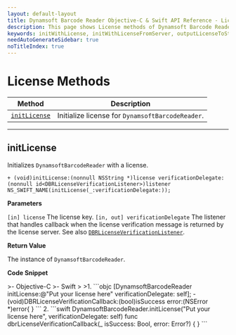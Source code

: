 ```yaml
---
layout: default-layout
title: Dynamsoft Barcode Reader Objective-C & Swift API Reference - License Methods
description: This page shows License methods of Dynamsoft Barcode Reader for iOS SDK.
keywords: initWithLicense, initWithLicenseFromServer, outputLicenseToString, license methods, api reference, objective-c, oc, swift
needAutoGenerateSidebar: true
noTitleIndex: true
---
```


# License Methods

  | Method               | Description |
  |----------------------|-------------|
  | [`initLicense`](#initlicense) | Initialize license for `DynamsoftBarcodeReader`. |
  
  ---

## initLicense

Initializes `DynamsoftBarcodeReader` with a license.

```objc
+ (void)initLicense:(nonnull NSString *)license verificationDelegate:(nonnull id<DBRLicenseVerificationListener>)listener 
NS_SWIFT_NAME(initLicense(_:verificationDelegate:));
```

**Parameters**

`[in] license` The license key.
`[in, out] verificationDelegate` The listener that handles callback when the license verification message is returned by the license server. See also [`DBRLicenseVerificationListener`](protocol-dbrlicenseverificationlistener.md).

**Return Value**

The instance of `DynamsoftBarcodeReader`.

**Code Snippet**

<div class="sample-code-prefix"></div>
>- Objective-C
>- Swift
>
>1. 
```objc
[DynamsoftBarcodeReader initLicense:@"Put your license here" verificationDelegate: self];
- (void)DBRLicenseVerificationCallback:(bool)isSuccess error:(NSError *)error{
}
```
2. 
```swift
DynamsoftBarcodeReader.initLicense("Put your license here", verificationDelegate: self)
func dbrLicenseVerificationCallback(_ isSuccess: Bool, error: Error?) {
}
```
